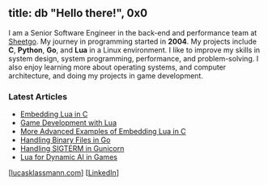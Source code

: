 ## title: db "Hello there!", 0x0
I am a Senior Software Engineer in the back-end and performance team at [Sheetgo](https://www.sheetgo.com/). My journey in programming started in **2004**. My projects include **C**, **Python**, **Go**, and **Lua** in a Linux environment. I like to improve my skills in system design, system programming, performance, and problem-solving. I also enjoy learning more about operating systems, and computer architecture, and doing my projects in game development.

### Latest Articles
- [Embedding Lua in C](https://lucasklassmann.com/blog/2019-02-02-how-to-embedding-lua-in-c/)
- [Game Development with Lua](https://lucasklassmann.com/blog/2023-10-20-game-development-with-lua-and-c/)
- [More Advanced Examples of Embedding Lua in C](https://lucasklassmann.com/blog/2023-02-26-more-advanced-examples-of-embedding-lua-in-c/)
- [Handling Binary Files in Go](https://lucasklassmann.com/blog/2018-07-21-handling-binary-files-in-go/)
- [Handling SIGTERM in Gunicorn](https://lucasklassmann.com/devlog/2024-03-05-gunicorn-custom-worker-sigterm/)
- [Lua for Dynamic AI in Games](https://lucasklassmann.com/blog/2025-01-27-lua-dynamic-ai-in-games/)

[[lucasklassmann.com](http://lucasklassmann.com)] [[LinkedIn](https://www.linkedin.com/in/lucasklassmann/)]

<!--
**klassmann/klassmann** is a ✨ _special_ ✨ repository because its `README.md` (this file) appears on your GitHub profile.

Here are some ideas to get you started:

- 🔭 I’m currently working on ...
- 🌱 I’m currently learning ...
- 👯 I’m looking to collaborate on ...
- 🤔 I’m looking for help with ...
- 💬 Ask me about ...
- 📫 How to reach me: ...
- 😄 Pronouns: ...
- ⚡ Fun fact: ...
-->
